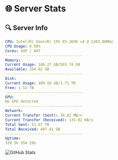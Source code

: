 # 🌐 Server Stats
## 🔍 Server Info
```yaml
CPU: Intel(R) Xeon(R) CPU E5-2699 v4 @ 1203.86MHz
CPU Usage: 0.50%
Cores: 44P | 88T
-----------------------------------
Memory:
Current Usage: 146.27 GB/503.74 GB
Available: 354.02 GB
-----------------------------------
Disk:
Current Usage: 109.59 GB/1.71 TB
Free: 1.52 TB
-----------------------------------
GPU:
No GPU detected
-----------------------------------
Network:
Current Transfer (Sent): 38.82 MB/s
Current Transfer (Received): 135.02 KB/s
Total Sent: 53.67 TB
Total Received: 497.41 GB
-----------------------------------
Uptime:
32d 5h 35m 29s
```
![GitHub Stats](https://img.shields.io/badge/Updated-2025-04-09_02:58:18-blue)
